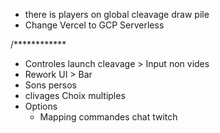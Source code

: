 - there is players on global cleavage draw pile
- Change Vercel to GCP Serverless

/************

- Controles launch cleavage > Input non vides
- Rework UI > Bar
- Sons persos
- clivages Choix multiples
- Options
    - Mapping commandes chat twitch